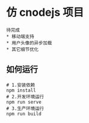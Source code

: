 # 仿 cnodejs 项目

```
待完成
* 移动端支持
* 用户头像的异步加载
* 其它细节优化
```
## 如何运行
```
# 1.安装依赖
npm install
# 2.开发环境运行
npm run serve
# 3.生产环境运行
npm run build

```
